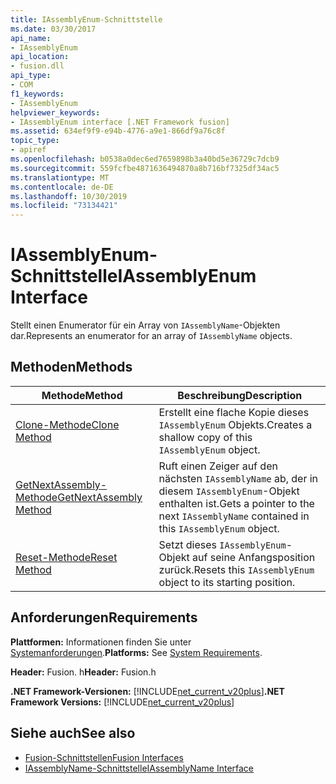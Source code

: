```yaml
---
title: IAssemblyEnum-Schnittstelle
ms.date: 03/30/2017
api_name:
- IAssemblyEnum
api_location:
- fusion.dll
api_type:
- COM
f1_keywords:
- IAssemblyEnum
helpviewer_keywords:
- IAssemblyEnum interface [.NET Framework fusion]
ms.assetid: 634ef9f9-e94b-4776-a9e1-866df9a76c8f
topic_type:
- apiref
ms.openlocfilehash: b0538a0dec6ed7659898b3a40bd5e36729c7dcb9
ms.sourcegitcommit: 559fcfbe4871636494870a8b716bf7325df34ac5
ms.translationtype: MT
ms.contentlocale: de-DE
ms.lasthandoff: 10/30/2019
ms.locfileid: "73134421"
---
```

# <a name="iassemblyenum-interface"></a><span data-ttu-id="c7d21-102">IAssemblyEnum-Schnittstelle</span><span class="sxs-lookup"><span data-stu-id="c7d21-102">IAssemblyEnum Interface</span></span>
<span data-ttu-id="c7d21-103">Stellt einen Enumerator für ein Array von `IAssemblyName`-Objekten dar.</span><span class="sxs-lookup"><span data-stu-id="c7d21-103">Represents an enumerator for an array of `IAssemblyName` objects.</span></span>  
  
## <a name="methods"></a><span data-ttu-id="c7d21-104">Methoden</span><span class="sxs-lookup"><span data-stu-id="c7d21-104">Methods</span></span>  
  
|<span data-ttu-id="c7d21-105">Methode</span><span class="sxs-lookup"><span data-stu-id="c7d21-105">Method</span></span>|<span data-ttu-id="c7d21-106">Beschreibung</span><span class="sxs-lookup"><span data-stu-id="c7d21-106">Description</span></span>|  
|------------|-----------------|  
|[<span data-ttu-id="c7d21-107">Clone-Methode</span><span class="sxs-lookup"><span data-stu-id="c7d21-107">Clone Method</span></span>](iassemblyenum-clone-method.md)|<span data-ttu-id="c7d21-108">Erstellt eine flache Kopie dieses `IAssemblyEnum` Objekts.</span><span class="sxs-lookup"><span data-stu-id="c7d21-108">Creates a shallow copy of this `IAssemblyEnum` object.</span></span>|  
|[<span data-ttu-id="c7d21-109">GetNextAssembly-Methode</span><span class="sxs-lookup"><span data-stu-id="c7d21-109">GetNextAssembly Method</span></span>](iassemblyenum-getnextassembly-method.md)|<span data-ttu-id="c7d21-110">Ruft einen Zeiger auf den nächsten `IAssemblyName` ab, der in diesem `IAssemblyEnum`-Objekt enthalten ist.</span><span class="sxs-lookup"><span data-stu-id="c7d21-110">Gets a pointer to the next `IAssemblyName` contained in this `IAssemblyEnum` object.</span></span>|  
|[<span data-ttu-id="c7d21-111">Reset-Methode</span><span class="sxs-lookup"><span data-stu-id="c7d21-111">Reset Method</span></span>](iassemblyenum-reset-method.md)|<span data-ttu-id="c7d21-112">Setzt dieses `IAssemblyEnum`-Objekt auf seine Anfangsposition zurück.</span><span class="sxs-lookup"><span data-stu-id="c7d21-112">Resets this `IAssemblyEnum` object to its starting position.</span></span>|  
  
## <a name="requirements"></a><span data-ttu-id="c7d21-113">Anforderungen</span><span class="sxs-lookup"><span data-stu-id="c7d21-113">Requirements</span></span>  
 <span data-ttu-id="c7d21-114">**Plattformen:** Informationen finden Sie unter [Systemanforderungen](../../get-started/system-requirements.md).</span><span class="sxs-lookup"><span data-stu-id="c7d21-114">**Platforms:** See [System Requirements](../../get-started/system-requirements.md).</span></span>  
  
 <span data-ttu-id="c7d21-115">**Header:** Fusion. h</span><span class="sxs-lookup"><span data-stu-id="c7d21-115">**Header:** Fusion.h</span></span>  
  
 <span data-ttu-id="c7d21-116">**.NET Framework-Versionen:** [!INCLUDE[net_current_v20plus](../../../../includes/net-current-v20plus-md.md)]</span><span class="sxs-lookup"><span data-stu-id="c7d21-116">**.NET Framework Versions:** [!INCLUDE[net_current_v20plus](../../../../includes/net-current-v20plus-md.md)]</span></span>  
  
## <a name="see-also"></a><span data-ttu-id="c7d21-117">Siehe auch</span><span class="sxs-lookup"><span data-stu-id="c7d21-117">See also</span></span>

- [<span data-ttu-id="c7d21-118">Fusion-Schnittstellen</span><span class="sxs-lookup"><span data-stu-id="c7d21-118">Fusion Interfaces</span></span>](fusion-interfaces.md)
- [<span data-ttu-id="c7d21-119">IAssemblyName-Schnittstelle</span><span class="sxs-lookup"><span data-stu-id="c7d21-119">IAssemblyName Interface</span></span>](iassemblyname-interface.md)

